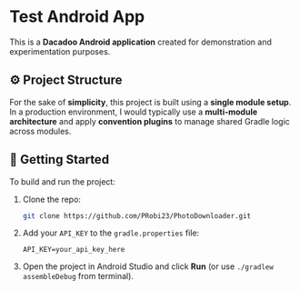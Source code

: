 # Test Android App

This is a **Dacadoo Android application** created for demonstration and experimentation purposes.

## ⚙️ Project Structure

For the sake of **simplicity**, this project is built using a **single module setup**.  
In a production environment, I would typically use a **multi-module architecture** and apply **convention plugins** to manage shared Gradle logic across modules.

## 🚀 Getting Started

To build and run the project:

1. Clone the repo:

    ```bash
    git clone https://github.com/PRobi23/PhotoDownloader.git
    ```

2. Add your `API_KEY` to the `gradle.properties` file:

    ```properties
    API_KEY=your_api_key_here
    ```

3. Open the project in Android Studio and click **Run** (or use `./gradlew assembleDebug` from terminal).